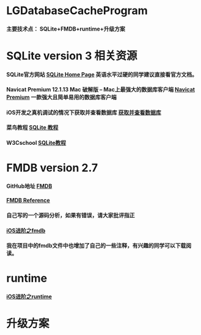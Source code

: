 # LGDatabaseCacheProgram
####  主要技术点： SQLite+FMDB+runtime+升级方案

# SQLite version 3 相关资源
####  SQLite官方网站 [SQLite Home Page](https://www.sqlite.org/index.html) 英语水平过硬的同学建议直接看官方文档。
#### Navicat Premium 12.1.13 Mac 破解版 – Mac上最强大的数据库客户端 [Navicat Premium](https://www.waitsun.com/navicat-premium-12-1-13.html)   一款强大且简单易用的数据库客户端
#### iOS开发之真机调试的情况下获取并查看数据库 [获取并查看数据库](https://blog.csdn.net/u011961093/article/details/52026055)
#### 菜鸟教程 [SQLite 教程](http://www.runoob.com/sqlite/sqlite-tutorial.html)
#### W3Cschool [SQLite教程](https://www.w3cschool.cn/sqlite/)
# FMDB version 2.7
#### GitHub地址 [FMDB](https://github.com/ccgus/fmdb)
#### [FMDB Reference](http://ccgus.github.io/fmdb/html/index.html)
#### 自己写的一个源码分析，如果有错误，请大家批评指正
#### [iOS进阶之fmdb](https://www.jianshu.com/c/9e5f02459642)
#### 我在项目中的fmdb文件中也增加了自己的一些注释，有兴趣的同学可以下载阅读。
# runtime 
#### [iOS进阶之runtime](https://www.jianshu.com/c/8ebffeb1d1b3)


# 升级方案


